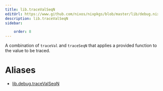 ```yaml
---
title: lib.traceValSeqN
editUrl: https://www.github.com/nixos/nixpkgs/blob/master/lib/debug.nix#L185C5
description: lib.traceValSeqN
sidebar:

    order: 8
---
```


A combination of `traceVal` and `traceSeqN` that applies a
provided function to the value to be traced.


# Aliases

- [lib.debug.traceValSeqN](/reference/libdebug.traceValSeqN)


